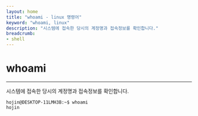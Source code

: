 ```yaml
---
layout: home
title: "whoami - linux 명령어"
keyword: "whoami, linux"
description: "시스템에 접속한 당시의 계정명과 접속정보를 확인합니다."
breadcrumb:
- shell
---
```


# whoami
---
시스템에 접속한 당시의 계정명과 접속정보를 확인합니다.

```console
hojin@DESKTOP-11LMH3B:~$ whoami
hojin
```